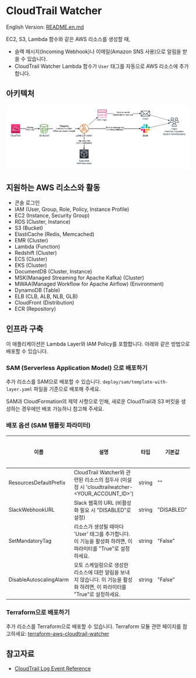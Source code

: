 # CloudTrail Watcher

English Version: [README.en.md](./README.en.md)

EC2, S3, Lambda 함수와 같은 AWS 리소스를 생성할 때,

* 슬랙 메시지(Incoming Webhook)나 이메일(Amazon SNS 사용)으로 알림을 받을 수 있습니다. 
* CloudTrail Watcher Lambda 함수가 `User` 태그를 자동으로 AWS 리소스에 추가합니다.

## 아키텍처

![Architecture](./cloudtrail-watcher-architecture.png)

## 지원하는 AWS 리소스와 활동

* 콘솔 로그인
* IAM (User, Group, Role, Policy, Instance Profile)
* EC2 (Instance, Security Group)
* RDS (Cluster, Instance)
* S3 (Bucket)
* ElastiCache (Redis, Memcached)
* EMR (Cluster)
* Lambda (Function)
* Redshift (Cluster)
* ECS (Cluster)
* EKS (Cluster)
* DocumentDB (Cluster, Instance)
* MSK(Managed Streaming for Apache Kafka) (Cluster)
* MWAA(Managed Workflow for Apache Airflow) (Environment)
* DynamoDB (Table)
* ELB (CLB, ALB, NLB, GLB)
* CloudFront (Distribution)
* ECR (Repository)

## 인프라 구축

이 애플리케이션은 Lambda Layer와 IAM Policy를 포함합니다. 아래와 같은 방법으로 배포할 수 있습니다. 

### SAM (Serverless Application Model) 으로 배포하기

추가 리소스를 SAM으로 배포할 수 있습니다. `deploy/sam/template-with-layer.yaml` 파일을 기준으로 배포해 주세요. 

SAM과 CloudFormation의 제약 사항으로 인해, 새로운 CloudTrail과 S3 버킷을 생성하는 경우에만 배포 가능하니 참고해 주세요. 

### 배포 옵션 (SAM 템플릿 파라미터)

| 이름 | 설명 | 타입 | 기본값 | 필수 여부 |
|------|-------------|------|---------|----------|
| ResourcesDefaultPrefix | CloudTrail Watcher와 관련된 리소스의 접두사 (미설정 시 'cloudtrailwatcher-<YOUR_ACCOUNT_ID>') | string | "" | no |
| SlackWebhookURL | Slack 웹훅의 URL (비활성화 필요 시 "DISABLED"로 설정) | string | "DISABLED" | no |
| SetMandatoryTag | 리소스가 생성될 때마다 'User' 태그를 추가합니다. 이 기능을 활성화 하려면, 이 파라미터를 "True"로 설정하세요. | string | "False" | no |
| DisableAutoscalingAlarm | 오토 스케일링으로 생성한 리소스에 대한 알림을 보내지 않습니다. 이 기능을 활성화 하려면, 이 파라미터를 "True"로 설정하세요. | string | "False" | no |

### Terraform으로 배포하기

추가 리소스를 Terraform으로 배포할 수 있습니다. Terraform 모듈 관련 페이지를 참고하세요: [terraform-aws-cloudtrail-watcher](https://github.com/rubysoho07/terraform-aws-cloudtrail-watcher)

## 참고자료

* [CloudTrail Log Event Reference](https://docs.aws.amazon.com/awscloudtrail/latest/userguide/cloudtrail-event-reference.html)